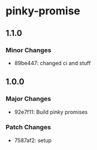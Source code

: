 # pinky-promise

## 1.1.0

### Minor Changes

- 89be447: changed ci and stuff

## 1.0.0

### Major Changes

- 92e7f11: Build pinky promises

### Patch Changes

- 7587af2: setup
